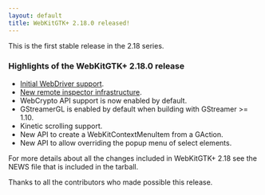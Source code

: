 ```yaml
---
layout: default
title: WebKitGTK+ 2.18.0 released!
---
```


This is the first stable release in the 2.18 series.

### Highlights of the WebKitGTK+ 2.18.0 release

 - <a href="https://blogs.igalia.com/carlosgc/2017/09/09/webdriver-support-in-webkitgtk-2-18/">Initial WebDriver support</a>.
 - <a href="https://blogs.igalia.com/carlosgc/2017/05/03/webkitgtk-remote-debugging-in-2-18/">New remote inspector infrastructure</a>.
 - WebCrypto API support is now enabled by default.
 - GStreamerGL is enabled by default when building with GStreamer >= 1.10.
 - Kinetic scrolling support.
 - New API to create a WebKitContextMenuItem from a GAction.
 - New API to allow overriding the popup menu of select elements.

For more details about all the changes included in WebKitGTK+ 2.18 see
the NEWS file that is included in the tarball.

Thanks to all the contributors who made possible this release.
